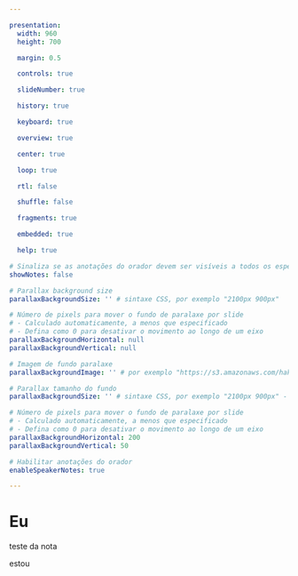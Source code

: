 ```yaml
---

presentation:
  width: 960
  height: 700

  margin: 0.5

  controls: true

  slideNumber: true

  history: true

  keyboard: true

  overview: true

  center: true

  loop: true

  rtl: false

  shuffle: false

  fragments: true

  embedded: true

  help: true

# Sinaliza se as anotações do orador devem ser visíveis a todos os espectadores
showNotes: false

# Parallax background size
parallaxBackgroundSize: '' # sintaxe CSS, por exemplo "2100px 900px"

# Número de pixels para mover o fundo de paralaxe por slide
# - Calculado automaticamente, a menos que especificado
# - Defina como 0 para desativar o movimento ao longo de um eixo
parallaxBackgroundHorizontal: null
parallaxBackgroundVertical: null

# Imagem de fundo paralaxe
parallaxBackgroundImage: '' # por exemplo "https://s3.amazonaws.com/hakim-static/reveal-js/reveal-parallax-1.jpg"

# Parallax tamanho do fundo
parallaxBackgroundSize: '' # sintaxe CSS, por exemplo "2100px 900px" - atualmente, apenas pixels são suportados (não use% ou automático)

# Número de pixels para mover o fundo de paralaxe por slide
# - Calculado automaticamente, a menos que especificado
# - Defina como 0 para desativar o movimento ao longo de um eixo
parallaxBackgroundHorizontal: 200
parallaxBackgroundVertical: 50

# Habilitar anotações do orador
enableSpeakerNotes: true

---
```


<!-- slide  -->
# Eu
<!-- slide  -->
teste da nota
<!-- slide vertical=true -->
estou
